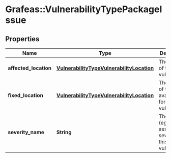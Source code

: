 # Grafeas::VulnerabilityTypePackageIssue

## Properties
Name | Type | Description | Notes
------------ | ------------- | ------------- | -------------
**affected_location** | [**VulnerabilityTypeVulnerabilityLocation**](VulnerabilityTypeVulnerabilityLocation.md) | The location of the vulnerability. | [optional] 
**fixed_location** | [**VulnerabilityTypeVulnerabilityLocation**](VulnerabilityTypeVulnerabilityLocation.md) | The location of the available fix for vulnerability. | [optional] 
**severity_name** | **String** | The severity (eg: distro assigned severity) for this vulnerability. | [optional] 


